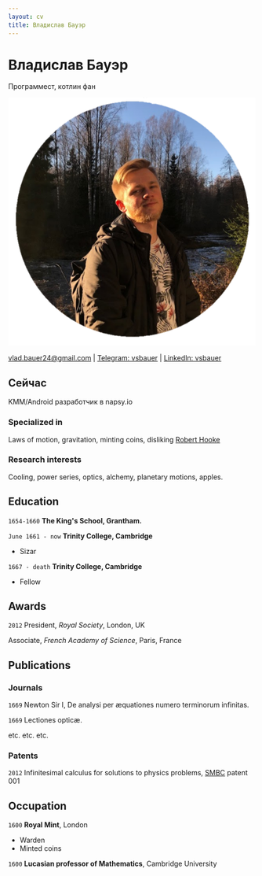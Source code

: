 ```yaml
---
layout: cv
title: Владислав Бауэр
---
```

# Владислав Бауэр
Программест, котлин фан

![Я](assets/kakoito-krasavchik.png)

<div id="webaddress">
<a href="mailto:vlad.bauer24@gmail.com">vlad.bauer24@gmail.com</a>
| <a href="https://t.me/vsbauer">Telegram: vsbauer</a> | <a href="https://www.linkedin.com/in/vsbauer">LinkedIn: vsbauer</a>
</div>


## Сейчас

KMM/Android разработчик в napsy.io

### Specialized in

Laws of motion, gravitation, minting coins, disliking [Robert Hooke](http://en.wikipedia.org/wiki/Robert_Hooke)


### Research interests

Cooling, power series, optics, alchemy, planetary motions, apples.


## Education

`1654-1660`
__The King's School, Grantham.__

`June 1661 - now`
__Trinity College, Cambridge__

- Sizar

`1667 - death`
__Trinity College, Cambridge__

- Fellow



## Awards

`2012`
President, *Royal Society*, London, UK

Associate, *French Academy of Science*, Paris, France



## Publications

<!-- A list is also available [online](http://scholar.google.co.uk/citations?user=LTOTl0YAAAAJ) -->

### Journals

`1669`
Newton Sir I, De analysi per æquationes numero terminorum infinitas. 

`1669`
Lectiones opticæ.

etc. etc. etc.

### Patents

`2012`
Infinitesimal calculus for solutions to physics problems, [SMBC](http://www.techdirt.com/articles/20121011/09312820678/if-patents-had-been-around-time-newton.shtml) patent 001


## Occupation

`1600`
__Royal Mint__, London

- Warden
- Minted coins

`1600`
__Lucasian professor of Mathematics__, Cambridge University



<!-- ### Footer

Last updated: May 2013 -->


